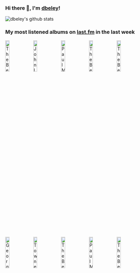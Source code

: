 ### Hi there 👋, I'm [dbeley](https://dbeley.ovh/en)!

![dbeley's github stats](https://github-readme-stats.vercel.app/api?username=dbeley)

### My most listened albums on [last.fm](https://www.last.fm/user/d_beley) in the last week

[<img src='https://lastfm.freetls.fastly.net/i/u/300x300/0e17c97cccf44f7a85bb6c1c4029c0c9.png' width='16%' height='16%' alt='The Beatles - The Beatles'>](https://www.last.fm/music/the%2bbeatles/the%2bbeatles)&nbsp;
[<img src='https://lastfm.freetls.fastly.net/i/u/300x300/d1a4000bd1184227b2c71fc52959b17b.png' width='16%' height='16%' alt='John Lennon - Lennon Legend: The Very Best of John Lennon'>](https://www.last.fm/music/john%2blennon/lennon%2blegend%253a%2bthe%2bvery%2bbest%2bof%2bjohn%2blennon)&nbsp;
[<img src='https://lastfm.freetls.fastly.net/i/u/300x300/a4ab5d6ede321be230feee0ee3e51693.jpg' width='16%' height='16%' alt='Paul McCartney - PURE MCCARTNEY'>](https://www.last.fm/music/paul%2bmccartney/pure%2bmccartney)&nbsp;
[<img src='https://lastfm.freetls.fastly.net/i/u/300x300/af251669a48a4bafb448e1f6c0de01be.png' width='16%' height='16%' alt='The Beatles - Abbey Road'>](https://www.last.fm/music/the%2bbeatles/abbey%2broad)&nbsp;
[<img src='https://lastfm.freetls.fastly.net/i/u/300x300/24c1bc6fa6e54fdf86fd709caed380cb.png' width='16%' height='16%' alt='The Beatles - Beatles for Sale'>](https://www.last.fm/music/the%2bbeatles/beatles%2bfor%2bsale)&nbsp;
<br>
[<img src='https://lastfm.freetls.fastly.net/i/u/300x300/acb7a8b589c9694e30afbd745e6377d2.png' width='16%' height='16%' alt='George Harrison - All Things Must Pass'>](https://www.last.fm/music/george%2bharrison/all%2bthings%2bmust%2bpass)&nbsp;
[<img src='https://lastfm.freetls.fastly.net/i/u/300x300/9337d8992cb242a1c2c24eaa6f324ce8.jpg' width='16%' height='16%' alt='Townes Van Zandt - Townes Van Zandt'>](https://www.last.fm/music/townes%2bvan%2bzandt/townes%2bvan%2bzandt)&nbsp;
[<img src='https://lastfm.freetls.fastly.net/i/u/300x300/72ed10a859fb4c1fb29a546078ec737d.png' width='16%' height='16%' alt='The Beatles - Rubber Soul'>](https://www.last.fm/music/the%2bbeatles/rubber%2bsoul)&nbsp;
[<img src='https://lastfm.freetls.fastly.net/i/u/300x300/20107a8e4b6e495b8f26b23bfb9e5171.png' width='16%' height='16%' alt='Paul McCartney & Linda McCartney - RAM'>](https://www.last.fm/music/paul%2bmccartney%2b%2526%2blinda%2bmccartney/ram)&nbsp;
[<img src='https://lastfm.freetls.fastly.net/i/u/300x300/3e78eb567c474d2f817e49f4341c1033.png' width='16%' height='16%' alt='The Beatles - Help!'>](https://www.last.fm/music/the%2bbeatles/help%2521)&nbsp;
<br>
